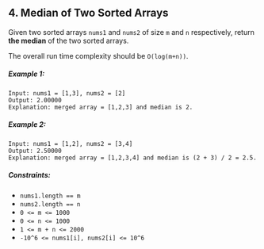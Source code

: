 ## 4. Median of Two Sorted Arrays

Given two sorted arrays ```nums1``` and ```nums2``` of size ```m``` and ```n``` respectively, return **the median** of the two sorted arrays.

The overall run time complexity should be ```O(log(m+n))```.

##### Example 1:
```
Input: nums1 = [1,3], nums2 = [2]
Output: 2.00000
Explanation: merged array = [1,2,3] and median is 2.
```
##### Example 2:
```
Input: nums1 = [1,2], nums2 = [3,4]
Output: 2.50000
Explanation: merged array = [1,2,3,4] and median is (2 + 3) / 2 = 2.5.
```

##### Constraints:

* ```nums1.length == m```
* ```nums2.length == n```
* ```0 <= m <= 1000```
* ```0 <= n <= 1000```
* ```1 <= m + n <= 2000```
* ```-10^6 <= nums1[i], nums2[i] <= 10^6```